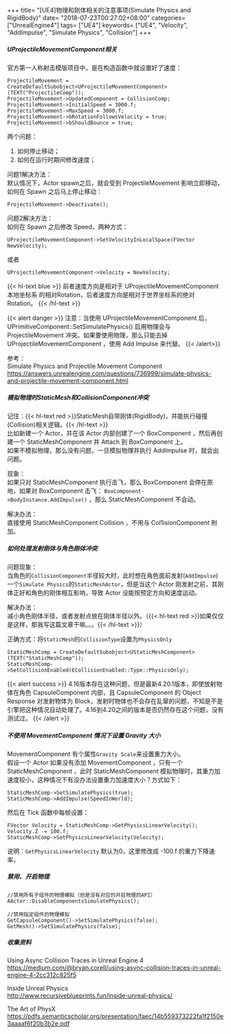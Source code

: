 +++
title= "[UE4]物理和刚体相关的注意事项(Simulate Physics and RigidBody)"
date= "2018-07-23T00:27:02+08:00"
categories= ["UnrealEngine4"]
tags= ["UE4"]
keywords= ["UE4", "Velocity", "AddImpulse", "Simulate Physics", "Collision"]
+++

##### UProjectileMovementComponent相关

官方第一人称射击模版项目中，是在构造函数中就设置好了速度：

	ProjectileMovement = CreateDefaultSubobject<UProjectileMovementComponent>(TEXT("ProjectileComp"));
	ProjectileMovement->UpdatedComponent = CollisionComp;
	ProjectileMovement->InitialSpeed = 3000.f;
	ProjectileMovement->MaxSpeed = 3000.f;
	ProjectileMovement->bRotationFollowsVelocity = true;
	ProjectileMovement->bShouldBounce = true;

两个问题：

1. 如何停止移动；
2. 如何在运行时期间修改速度；

问题1解决方法：  
默认情况下，Actor spawn之后，就会受到 ProjectileMovement 影响立即移动，如何在 Spawn 之后马上停止移动：

	ProjectileMovement->Deactivate();

问题2解决方法：  
如何在 Spawn 之后修改 Speed，两种方式：

	UProjectileMovementComponent->SetVelocityInLocalSpace(FVector NewVelocity);
	
或者

	UProjectileMovementComponent->Velocity = NewVelocity;
	
{{< hl-text blue >}}
前者速度方向是相对于 UProjectileMovementComponent本地坐标系 的相对Rotation，后者速度方向是相对于世界坐标系的绝对Rotation。
{{< /hl-text >}}

{{< alert danger >}}
注意：当使用 UProjectileMovementComponent 后，UPrimitiveComponent::SetSimulatePhysics() 启用物理会与 ProjectileMovement 冲突。如果要使用物理，那么只能去掉 UProjectileMovementComponent ，使用 Add Impulse 来代替。
{{< /alert>}}

参考：  
Simulate Physics and Projectile Movement Component  
https://answers.unrealengine.com/questions/736999/simulate-physics-and-projectile-movement-component.html

##### 模拟物理时StaticMesh和CollisionComponent冲突
记住：{{< hl-text red >}}StaticMesh自带刚体(RigidBody)，并能执行碰撞(Collision)相关逻辑。{{< /hl-text >}}  
比如新建一个 Actor，并在该 Actor 内部创建了一个 BoxComponent ，然后再创建一个 StaticMeshComponent 并 Attach 到 BoxComponent 上。  
如果不模拟物理，那么没有问题，一旦模拟物理并执行 AddImpulse 时，就会出问题。

现象：  
如果只对 StaticMeshComponent 执行击飞，那么 BoxComponent 会停在原地，如果对 BoxComponent 击飞： `BoxComponent->BodyInstance.AddImpulse()` ，那么 StaticMeshComponent 不会动。

解决办法：  
直接使用 StaticMeshComponent Collision ，不用与 Col1isionComponent 附加。


##### 如何处理发射刚体与角色刚体冲突

问题现象：  
当角色的`CollisionComponent`半径较大时，此时想在角色面前发射(`AddImpulse`)一个`Simulate Physics`的`StaticMeshActor`，但是当这个 Actor 刚发射之前，其刚体正好和角色的刚体相互影响，导致 Actor 没能按预定方向和速度运动。

解决办法：  
减小角色刚体半径，或者发射点放在刚体半径以外。（{{< hl-text red >}}如果仅仅是这样，那我写这篇文章干嘛。。。{{< /hl-text >}}）

正确方式：将`StaticMesh`的`CollisionType`设置为`PhysicsOnly`

	StaticMeshComp = CreateDefaultSubobject<UStaticMeshComponent>(TEXT("StaticMeshComp"));
	StaticMeshComp->SetCollisionEnabled(ECollisionEnabled::Type::PhysicsOnly);
    
{{< alert success >}}
4.16版本存在这种问题，但是最新4.20.1版本，即使放射物体在角色 CapsuleComponent 内部，且 CapsuleComponent 的 Object Response 对发射物体为 Block，发射时物体也不会存在乱窜的问题，不知是不是引擎把这种情况自动处理了。4.16到4.20之间的版本是否仍然存在这个问题，没有测试过。
{{< /alert >}}
	
##### 不使用 MovementComponent 情况下设置 Gravity 大小

MovementComponent 有个属性`Gravity Scale`来设置重力大小。  
假设一个 Actor 如果没有添加 MovementComponent ，只有一个 StaticMeshComponent ，此时 StaticMeshComponent 模拟物理时，其重力加速度较小，这种情况下有没办法设置重力加速度大小？方式如下：

	StaticMeshComp->SetSimulatePhysics(true);
	StaticMeshComp->AddImpulse(SpeedInWorld);

然后在 Tick 函数中每帧设置：

	FVector Velocity = StaticMeshComp->GetPhysicsLinearVelocity();
	Velocity.Z -= 100.f;
	StaticMeshComp->SetPhysicsLinearVelocity(Velocity);
	
说明：`GetPhysicsLinearVelocity` 默认为0，这里修改成 -100.f 的重力下降速率，
	
##### 禁用、开启物理

    //禁用所有子组件的物理模拟（但是没有对应的开启物理的API）
    AActor::DisableComponentsSimulatePhysics();
    
    //禁用指定组件的物理模拟
    GetCapsuleComponent()->SetSimulatePhysics(false);
    GetMesh()->SetSimulatePhysics(false);
    
    
##### 收集资料

Using Async Collision Traces in Unreal Engine 4  
https://medium.com/@bryan.corell/using-async-collision-traces-in-unreal-engine-4-2cc312c825f5

Inside Unreal Physics  
http://www.recursiveblueprints.fun/inside-unreal-physics/

The Art of PhysX  
https://pdfs.semanticscholar.org/presentation/faec/14b559373222fa1f2150e3aaaaf6f20b3b2e.pdf